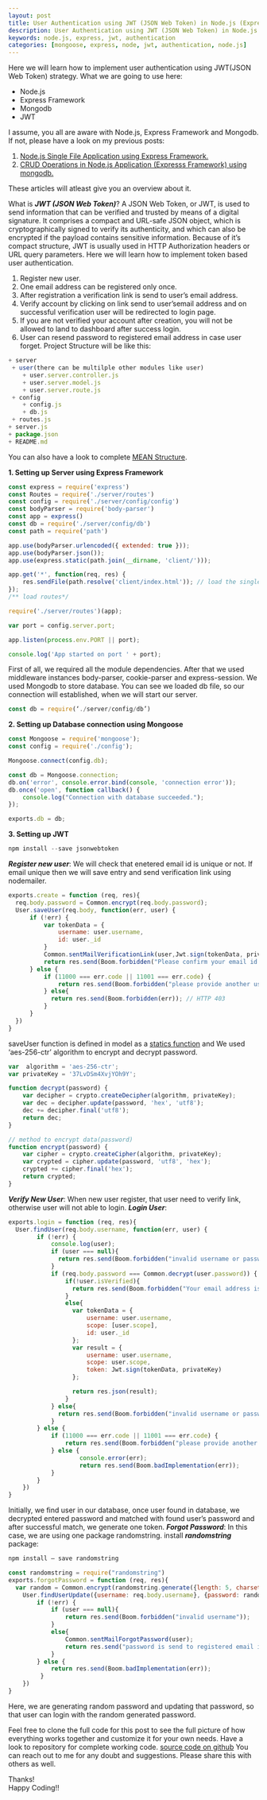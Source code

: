 ```yaml
---
layout: post
title: User Authentication using JWT (JSON Web Token) in Node.js (Express Framework)
description: User Authentication using JWT (JSON Web Token) in Node.js (Express Framework)
keywords: node.js, express, jwt, authentication
categories: [mongoose, express, node, jwt, authentication, node.js]
---
```


Here we will learn how to implement user authentication using JWT(JSON Web Token) strategy. What we are going to use here:

* Node.js
* Express Framework
* Mongodb
* JWT

I assume, you all are aware with Node.js, Express Framework and Mongodb. If not, please have a look on my previous posts:

1. [Node.js Single File Application using Express Framework.](http://thepandeysoni.org/2016/05/02/node.js-single-file-application-using-express-framework/)
1. [CRUD Operations in Node.js Application (Expresss Framework) using mongodb.](http://thepandeysoni.org/2016/05/04/CRUD-operations-in-node.js-application-(expresss=framework)-using-mongodb/)

These articles will atleast give you an overview about it.

What is **_JWT (JSON Web Token)_**?
A JSON Web Token, or JWT, is used to send information that can be verified and trusted by means of a digital signature. It comprises a compact and URL-safe JSON object, which is cryptographically signed to verify its authenticity, and which can also be encrypted if the payload contains sensitive information. Because of it’s compact structure, JWT is usually used in HTTP Authorization headers or URL query parameters.
Here we will learn how to implement token based user authentication.
1. Register new user. 
2. One email address can be registered only once.
3. After registration a verification link is send to user’s email address.
4. Verify account by clicking on link send to user’semail address and on successful verification user will be redirected to login page.
5. If you are not verified your account after creation, you will not be allowed to land to dashboard after success login.
7. User can resend password to registered email address in case user forget.
Project Structure will be like this:

```js
+ server
 + user(there can be multilple other modules like user)
    + user.server.controller.js
    + user.server.model.js
    + user.server.route.js
 + config
    + config.js
    + db.js
 + routes.js
+ server.js
+ package.json
+ README.md
```
You can also have a look to complete [MEAN Structure](http://thepandeysoni.org/2016/05/07/CRUD-Operation-with-UI-integration-(Angular.js)/).

**1. Setting up Server using Express Framework**

```js
const express = require('express')
const Routes = require('./server/routes')
const config = require('./server/config/config')
const bodyParser = require('body-parser')
const app = express()
const db = require('./server/config/db')
const path = require('path')

app.use(bodyParser.urlencoded({ extended: true }));
app.use(bodyParser.json());
app.use(express.static(path.join(__dirname, 'client/')));

app.get('*', function(req, res) {
    res.sendFile(path.resolve('client/index.html')); // load the single view file (angular will handle the page changes on the front-end)
});
/** load routes*/

require('./server/routes')(app);

var port = config.server.port;

app.listen(process.env.PORT || port);

console.log('App started on port ' + port);
```
First of all, we required all the module dependencies. After that we used middleware instances body-parser, cookie-parser and express-session. We used Mongodb to store database. You can see we loaded db file, so our connection will established, when we will start our server.
```js
const db = require(‘./server/config/db’)
```
**2. Setting up Database connection using Mongoose**
```js
const Mongoose = require('mongoose');
const config = require('./config');

Mongoose.connect(config.db);

const db = Mongoose.connection;
db.on('error', console.error.bind(console, 'connection error'));
db.once('open', function callback() {
    console.log("Connection with database succeeded.");
});

exports.db = db;
```
**3. Setting up JWT**
```js
npm install --save jsonwebtoken
```
**_Register new user_**: We will check that enetered email id is unique or not. If email unique then we will save entry and send verification link using nodemailer.

```js
exports.create = function (req, res){
  req.body.password = Common.encrypt(req.body.password);
  User.saveUser(req.body, function(err, user) {
      if (!err) {
          var tokenData = {
              username: user.username,
              id: user._id
          }
          Common.sentMailVerificationLink(user,Jwt.sign(tokenData, privateKey));
          return res.send(Boom.forbidden("Please confirm your email id by clicking on link in email"));
      } else {
          if (11000 === err.code || 11001 === err.code) {
              return res.send(Boom.forbidden("please provide another user email"));
          } else{
            return res.send(Boom.forbidden(err)); // HTTP 403
          }
      }
  })
}
```
saveUser function is defined in model as a [statics function]() and We used ‘aes-256-ctr’ algorithm to encrypt and decrypt password.

```js
var  algorithm = 'aes-256-ctr';
var privateKey = '37LvDSm4XvjYOh9Y';

function decrypt(password) {
    var decipher = crypto.createDecipher(algorithm, privateKey);
    var dec = decipher.update(password, 'hex', 'utf8');
    dec += decipher.final('utf8');
    return dec;
}

// method to encrypt data(password)
function encrypt(password) {
    var cipher = crypto.createCipher(algorithm, privateKey);
    var crypted = cipher.update(password, 'utf8', 'hex');
    crypted += cipher.final('hex');
    return crypted;
}
```
**_Verify New User_**: When new user register, that user need to verify link, otherwise user will not able to login.
**_Login User_**:
```js
exports.login = function (req, res){
  User.findUser(req.body.username, function(err, user) {
        if (!err) {
            console.log(user);
            if (user === null){
              return res.send(Boom.forbidden("invalid username or password"));
            }
            if (req.body.password === Common.decrypt(user.password)) {
                if(!user.isVerified){
                  return res.send(Boom.forbidden("Your email address is not verified. please verify your email address to proceed"));
                }
                else{ 
                  var tokenData = {
                      username: user.username,
                      scope: [user.scope],
                      id: user._id
                  };
                  var result = {
                      username: user.username,
                      scope: user.scope,
                      token: Jwt.sign(tokenData, privateKey)
                  };

                  return res.json(result);
                }
            } else{
              return res.send(Boom.forbidden("invalid username or password"));
            }
        } else {
            if (11000 === err.code || 11001 === err.code) {
                return res.send(Boom.forbidden("please provide another user email"));
            } else {
                    console.error(err);
                    return res.send(Boom.badImplementation(err));
            } 
        }
    })
}
```
Initially, we find user in our database, once user found in database, we decrypted entered password and matched with found user’s password and after successful match, we generate one token.
**_Forgot Password_**: In this case, we are using one package randomstring. install **_randomstring_** package:

```js
npm install — save randomstring
```

```js
const randomstring = require("randomstring")
exports.forgotPassword = function (req, res){
  var random = Common.encrypt(randomstring.generate({length: 5, charset: 'alphabetic'}));
    User.findUserUpdate({username: req.body.username}, {password: random}, function(err, user) {
        if (!err) {
            if (user === null){
                return res.send(Boom.forbidden("invalid username"));
            }
            else{
                Common.sentMailForgotPassword(user);
                return res.send("password is send to registered email id");
            }
        } else {       
            return res.send(Boom.badImplementation(err));
         }
    })
}
```
Here, we are generating random password and updating that password, so that user can login with the random generated password.

Feel free to clone the full code for this post to see the full picture of how everything works together and customize it for your own needs. Have a look to repository for complete working code.
[source code on github](https://github.com/pandeysoni/User-Authentication-using-JWT-JSON-Web-Token-in-Node.js-Express) 
You can reach out to me for any doubt and suggestions. Please share this with others as well.

Thanks!  
Happy Coding!!